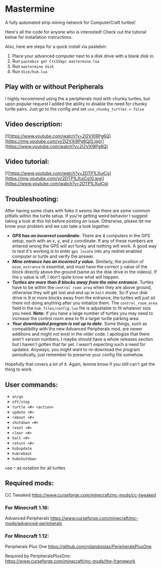 # Mastermine
A fully automated strip mining network for ComputerCraft turtles!

Here's all the code for anyone who is interested! Check out the tutorial below for installation instructions.

Also, here are steps for a quick install via pastebin:

1. Place your advanced computer next to a disk drive with a blank disk in.
2. Run `pastebin get CtcSGkpc mastermine.lua`
3. Run `mastermine disk`
4. Run `disk/hub.lua`

## Play with or without Peripherals

I highly recommend using the a peripherals mod with chunky turtles, but upon popular request I added the ability to disable the need for chunky turtle pairs. Just go to the config and set `use_chunky_turtles = false`

## Video description:

[![https://www.youtube.com/watch?v=2I2VXl9Pg6Q](https://img.youtube.com/vi/2I2VXl9Pg6Q/0.jpg)](https://www.youtube.com/watch?v=2I2VXl9Pg6Q)

## Video tutorial:

[![https://www.youtube.com/watch?v=2DTP1LXuiCg](https://img.youtube.com/vi/2DTP1LXuiCg/0.jpg)](https://www.youtube.com/watch?v=2DTP1LXuiCg)

## Troubleshooting:

After having some chats with folks it seems like there are some common pitfalls within the turtle setup. If you're getting weird behavior I suggest taking a look at this list before posting an issue. Otherwise, please let me know your problem and we can take a look together.

* ***GPS has an incorrect coordinate.*** There are 4 computers in the GPS setup, each with an x, y, and z coordinate. If any of these numbers are entered wrong the GPS will act funky and nothing will work. A good way to test it's working is to enter `gps locate` into any rednet enabled computer or turtle and verify the answer.
* ***Mine entrance has an incorrect y value.*** Similarly, the position of `mine_entrance` is essential, and must have the correct y value of the block directly above the ground (same as the disk drive in the videos). If the y value is off, I don't quite know what will happen.
* ***Turtles are more than 8 blocks away from the mine entrance.*** Turtles have to be within the `control room area` when they are above ground, otherwise they will get lost and end up in `halt` mode. So if your disk drive is 9 or more blocks away from the entrance, the turtles will just sit there not doing anything after you initialize them. The `control_room_area` field in the `hub_files/config.lua` file is adjustable to fit whatever size you need. **Note:** If you have a large number of turtles you may need to increase the control room area to fit a larger turtle parking area.
* ***Your downloaded program is not up to date.*** Some things, such as compatibility with the new Advanced Peripherals mod, are newer additions and might not exist in the older code. I apologize that there aren't version numbers, I maybe should have a whole releases section but I haven't gotten that far yet. I wasn't expecting such a need for updates. Anyways, you might want to re-download the program periodically, just remember to preserve your config file somehow.

Hopefully that covers a lot of it. Again, lemme know if you still can't get the thing to work.

## User commands:

* `on/go`
* `off/stop`
* `turtle <#> <action>`
* `update <#>`
* `reboot <#>`
* `shutdown <#>`
* `reset <#>`
* `clear <#>`
* `halt <#>`
* `return <#>`
* `hubupdate`
* `hubreboot`
* `hubshutdown`


use `*` as notation for all turtles


## Required mods:

CC Tweaked
https://www.curseforge.com/minecraft/mc-mods/cc-tweaked

### For Minecraft 1.16:

Advanced Peripherals
https://www.curseforge.com/minecraft/mc-mods/advanced-peripherals

### For Minecraft 1.12:

Peripherals Plus One
https://github.com/rolandoislas/PeripheralsPlusOne

Required by PeripheralsPlusOne: https://www.curseforge.com/minecraft/mc-mods/the-framework
